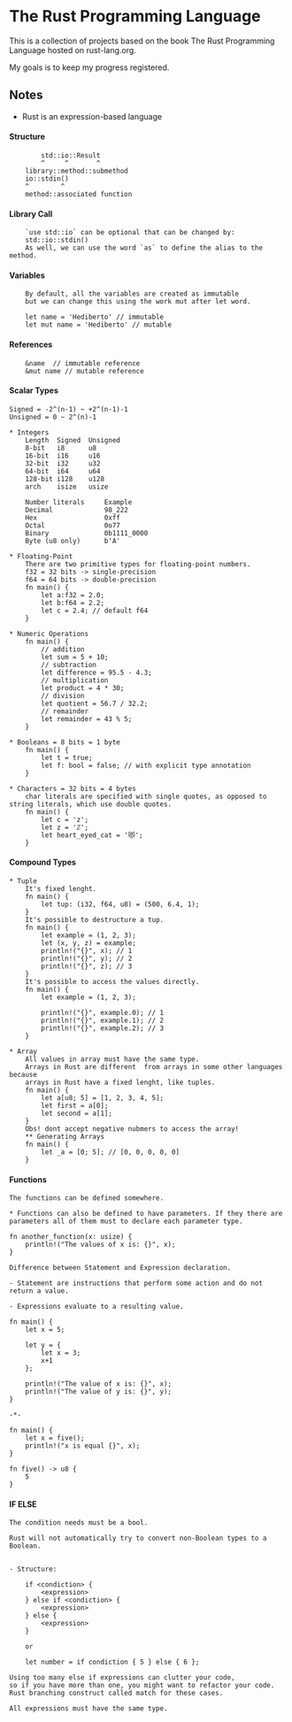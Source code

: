 The Rust Programming Language
=============================

This is a collection of projects based on the book The Rust Programming Language hosted on rust-lang.org.

My goals is to keep my progress registered.


## Notes

- Rust is an expression-based language

#### Structure

```
        std::io::Result
        ^     ^       ^
    library::method::submethod
    io::stdin()
    ^        ^
    method::associated function
```
#### Library Call

```
    `use std::io` can be optional that can be changed by:
    std::io::stdin()
    As well, we can use the word `as` to define the alias to the method.
```
#### Variables
```
    By default, all the variables are created as immutable 
    but we can change this using the work mut after let word.

    let name = 'Hediberto' // immutable
    let mut name = 'Hediberto' // mutable
```
#### References
```
    &name  // immutable reference
    &mut name // mutable reference    
```

#### Scalar Types

    Signed = -2^(n-1) ~ +2^(n-1)-1
    Unsigned = 0 ~ 2^(n)-1

    * Integers
        Length  Signed  Unsigned
        8-bit   i8      u8
        16-bit  i16     u16
        32-bit  i32     u32
        64-bit  i64     u64
        128-bit i128    u128
        arch    isize   usize
        
        Number literals     Example
        Decimal             98_222
        Hex                 0xff
        Octal               0o77
        Binary              0b1111_0000
        Byte (u8 only)      b'A'
        
    * Floating-Point
        There are two primitive types for floating-point numbers.
        f32 = 32 bits -> single-precision
        f64 = 64 bits -> double-precision
        fn main() {
            let a:f32 = 2.0;
            let b:f64 = 2.2;
            let c = 2.4; // default f64
        }
        
    * Numeric Operations
        fn main() {
            // addition
            let sum = 5 + 10;
            // subtraction
            let difference = 95.5 - 4.3;
            // multiplication
            let product = 4 * 30;
            // division
            let quotient = 56.7 / 32.2;
            // remainder
            let remainder = 43 % 5;
        }
        
    * Booleans = 8 bits = 1 byte
        fn main() {
            let t = true;
            let f: bool = false; // with explicit type annotation
        }
        
    * Characters = 32 bits = 4 bytes
        char literals are specified with single quotes, as opposed to string literals, which use double quotes.
        fn main() {
            let c = 'z';
            let z = 'ℤ';
            let heart_eyed_cat = '😻';
        }
#### Compound Types

    * Tuple
        It's fixed lenght. 
        fn main() {
            let tup: (i32, f64, u8) = (500, 6.4, 1);
        }
        It's possible to destructure a tup.
        fn main() {
            let example = (1, 2, 3);
            let (x, y, z) = example;
            println!("{}", x); // 1
            println!("{}", y); // 2
            println!("{}", z); // 3
        }
        It's possible to access the values directly.
        fn main() {
            let example = (1, 2, 3);
            
            println!("{}", example.0); // 1
            println!("{}", example.1); // 2
            println!("{}", example.2); // 3
        }
        
    * Array
        All values in array must have the same type. 
        Arrays in Rust are different  from arrays in some other languages because
        arrays in Rust have a fixed lenght, like tuples.
        fn main() {
            let a[u8; 5] = [1, 2, 3, 4, 5];
            let first = a[0];
            let second = a[1];
        }
        Obs! dont accept negative nubmers to access the array!
        ** Generating Arrays
        fn main() {
            let _a = [0; 5]; // [0, 0, 0, 0, 0]
        }
    
#### Functions

    The functions can be defined somewhere.

    * Functions can also be defined to have parameters. If they there are
    parameters all of them must to declare each parameter type.

    fn another_function(x: usize) {
        println!("The values of x is: {}", x);
    }

    Difference between Statement and Expression declaration.

    - Statement are instructions that perform some action and do not return a value. 

    - Expressions evaluate to a resulting value.

    fn main() {
        let x = 5;

        let y = {
            let x = 3;
            x+1
        };

        println!("The value of x is: {}", x);
        println!("The value of y is: {}", y);
    }

    -*-

    fn main() {
        let x = five();
        println!("x is equal {}", x);
    }

    fn five() -> u8 {
        5
    }

#### IF ELSE

    The condition needs must be a bool.

    Rust will not automatically try to convert non-Boolean types to a Boolean.


    - Structure:

        if <condiction> {
            <expression>
        } else if <condiction> {
            <expression>
        } else {
            <expression>
        }

        or

        let number = if condiction { 5 } else { 6 };

    Using too many else if expressions can clutter your code, 
    so if you have more than one, you might want to refactor your code. 
    Rust branching construct called match for these cases.

    All expressions must have the same type.
